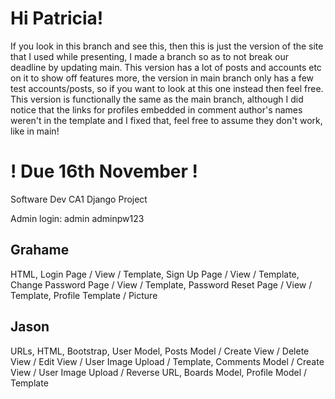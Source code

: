 # Hi Patricia!
If you look in this branch and see this, then this is just the version of the site that I used while presenting, I made a branch so as to not break our deadline by updating main. This version has a lot of posts and accounts etc on it to show off features more, the version in main branch only has a few test accounts/posts, so if you want to look at this one instead then feel free. This version is functionally the same as the main branch, although I did notice that the links for profiles embedded in comment author's names weren't in the template and I fixed that, feel free to assume they don't work, like in main!


# ! Due 16th November !
Software Dev CA1 Django Project

Admin login:
admin
adminpw123


Grahame
-----
HTML,
Login Page / View / Template,
Sign Up Page / View / Template,
Change Password Page / View / Template,
Password Reset Page / View / Template,
Profile Template / Picture

Jason
-----
URLs,
HTML,
Bootstrap,
User Model,
Posts Model / Create View / Delete View / Edit View / User Image Upload / Template,
Comments Model / Create View / User Image Upload / Reverse URL,
Boards Model,
Profile Model / Template

